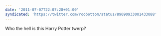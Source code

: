 ```yaml
---
date: '2011-07-07T22:07:28+01:00'
syndicated: 'https://twitter.com/roobottom/status/89090933001433088'
---
```

Who the hell is this Harry Potter twerp?
